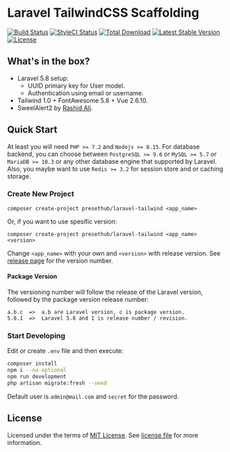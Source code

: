 # Laravel TailwindCSS Scaffolding

[![Build Status](https://travis-ci.org/presethub/laravel-tailwind.svg?branch=master)](https://travis-ci.org/presethub/laravel-tailwind)
[![StyleCI Status](https://github.styleci.io/repos/184733568/shield?branch=master)](https://github.styleci.io/repos/184733568)
[![Total Download](https://poser.pugx.org/presethub/laravel-tailwind/d/total.svg?format=flat-square)](https://packagist.org/packages/presethub/laravel-tailwind)
[![Latest Stable Version](https://poser.pugx.org/presethub/laravel-tailwind/v/stable.svg?format=flat-square)](https://packagist.org/packages/presethub/laravel-tailwind)
[![License](https://img.shields.io/badge/license-mit-green.svg?style=flat-square)](https://choosealicense.com/licenses/mit/)

## What's in the box?

- Laravel 5.8 setup:
  - UUID primary key for User model.
  - Authentication using email or username.
- Tailwind 1.0 + FontAwesome 5.8 + Vue 2.6.10.
- SweelAlert2 by [Rashid Ali](https://github.com/realrashid/sweet-alert).

## Quick Start

At least you will need `PHP >= 7.2` and `Nodejs >= 8.15`. For database backend, you can choose between
`PostgreSQL >= 9.6` or `MySQL >= 5.7` or `MariaDB >= 10.3` or any other database engine that supported
by Laravel. Also, you maybe want to use `Redis >= 3.2` for session store and or caching storage.

### Create New Project

```
composer create-project presethub/laravel-tailwind <app_name>
```

Or, if you want to use spesific version:

```
composer create-project presethub/laravel-tailwind <app_name> <version>
```

Change `<app_name>` with your own and `<version>` with release version.
See [release page][releasepage] for the version number.

#### Package Version

The versioning number will follow the release of the Laravel version, followed by the package version release number:

```
a.b.c  =>  a.b are Laravel version, c is package version.
5.8.1  =>  Laravel 5.8 and 1 is release number / revision.
```

### Start Developing

Edit or create `.env` file and then execute:

```bash
composer install
npm i --no-optional
npm run development
php artisan migrate:fresh --seed
```

Default user is `admin@mail.com` and `secret` for the password.

## License

Licensed under the terms of [MIT License][choosealicense]. See [license file](./license.txt) for more information.

[choosealicense]:https://choosealicense.com/licenses/mit/
[releasepage]:https://github.com/presethub/laravel-tailwind/releases
